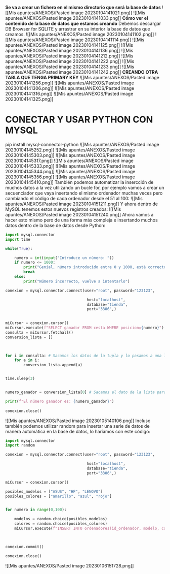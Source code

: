 **Se va a crear un fichero en el mismo directorio que será la base de datos**
![[Mis apuntes/ANEXOS/Pasted image 20230104141021.png]]
![[Mis apuntes/ANEXOS/Pasted image 20230104141033.png]]
**Cómo ver el contenido de la base de datos que estamos creando**
Debemos descargar DB Browser for SQLITE y arrastrar en su interior la base de datos que creamos.
![[Mis apuntes/ANEXOS/Pasted image 20230104141102.png]]
![[Mis apuntes/ANEXOS/Pasted image 20230104141114.png]]
![[Mis apuntes/ANEXOS/Pasted image 20230104141125.png]]
![[Mis apuntes/ANEXOS/Pasted image 20230104141136.png]]
![[Mis apuntes/ANEXOS/Pasted image 20230104141212.png]]
![[Mis apuntes/ANEXOS/Pasted image 20230104141222.png]]
![[Mis apuntes/ANEXOS/Pasted image 20230104141233.png]]
![[Mis apuntes/ANEXOS/Pasted image 20230104141242.png]]
**CREANDO OTRA TABLA QUE TENGA PRIMARY KEY**
![[Mis apuntes/ANEXOS/Pasted image 20230104141256.png]]
![[Mis apuntes/ANEXOS/Pasted image 20230104141306.png]]
![[Mis apuntes/ANEXOS/Pasted image 20230104141316.png]]
![[Mis apuntes/ANEXOS/Pasted image 20230104141325.png]]
# CONECTAR Y USAR PYTHON CON MYSQL
pip install mysql-connector-python
![[Mis apuntes/ANEXOS/Pasted image 20230104145252.png]]
![[Mis apuntes/ANEXOS/Pasted image 20230104145303.png]]
![[Mis apuntes/ANEXOS/Pasted image 20230104145317.png]]
![[Mis apuntes/ANEXOS/Pasted image 20230104145333.png]]
![[Mis apuntes/ANEXOS/Pasted image 20230104145344.png]]
![[Mis apuntes/ANEXOS/Pasted image 20230104145356.png]]
![[Mis apuntes/ANEXOS/Pasted image 20230104145410.png]]
También podemos automatizar la insercción de muchos datos a la vez utilizando un bucle for, por ejemplo vamos a crear un secuenciador que vaya insertando el mismo ordenador muchas veces pero cambiando el código de cada ordenador desde el 51 al 100:
![[Mis apuntes/ANEXOS/Pasted image 20230104151211.png]]
Y ahora dentro de MySQL tenemos estos nuevos registros creados:
![[Mis apuntes/ANEXOS/Pasted image 20230104151240.png]]
Ahora vamos a hacer esto mismo pero de una forma más compleja e insertando muchos datos dentro de la base de datos desde Python:
```python
import mysql.connector
import time

while(True):

    numero = int(input("Introduce un número: "))
    if numero <= 1000:
        print("Genial, número introducido entre 0 y 1000, está correcto")
        break
    else:
        print("Número incorrecto, vuelve a intentarlo")

conexion = mysql.connector.connect(user="root", password="123123",

                                    host="localhost",
                                    database="tienda",
                                    port="3306",)

  
miCursor = conexion.cursor()
miCursor.execute(f"SELECT ganador FROM cesta WHERE posicion={numero}")
consulta = miCursor.fetchall()
conversion_lista = []

  

for i in consulta: # Sacamos los datos de la tupla y lo pasamos a una lista.
    for a in i:
        conversion_lista.append(a)


time.sleep(3)


numero_ganador = conversion_lista[0] # Sacamos el dato de la lista para que no tenga el corchete.

print(f"El número ganador es: {numero_ganador}")
  
conexion.close()
```

![[Mis apuntes/ANEXOS/Pasted image 20230105140106.png]]
Incluso también podemos utilizar random para insertar una serie de datos de manera automática en la base de datos, lo haríamos con este código:
```python
import mysql.connector
import random

conexion = mysql.connector.connect(user="root", password="123123",

                                    host="localhost",
                                    database="tienda",
                                    port="3306",)

miCursor = conexion.cursor()

posibles_modelos = ["ASUS", "HP", "LENOVO"]
posibles_colores = ["amarillo", "azul", "rojo"]


for numero in range(0,100):

    modelos = random.choice(posibles_modelos)
    colores = random.choice(posibles_colores)
    miCursor.execute(f"INSERT INTO ordenadores(id_ordenador, modelo, color) VALUES ('{numero}', '{modelos}', '{colores}')")

  

conexion.commit()

conexion.close()
```

![[Mis apuntes/ANEXOS/Pasted image 20230106151728.png]]


